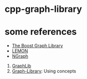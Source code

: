 # cpp-graph-library

# some references


* [The Boost Graph Library](http://www.boost.org/doc/libs/1_66_0/libs/graph/doc/index.html)
* [LEMON](http://lemon.cs.elte.hu/trac/lemon)
* [NGraph](https://math.nist.gov/~RPozo/ngraph/ngraph_index.html)

1. [GraphLib](https://github.com/AyoubOuarrak/Graph)
2. [Graph-Library](https://github.com/andyg7/Graph-Library): Using concepts
